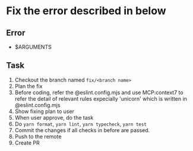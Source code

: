 # Fix the error described in below

## Error

- $ARGUMENTS

## Task

1. Checkout the branch named `fix/<branch name>`
2. Plan the fix
3. Before coding, refer the @eslint.config.mjs and use MCP:context7 to refer the detail of relevant rules expecially 'unicorn' which is written in @eslint.config.mjs
4. Show fixing plan to user
5. When user approve, do the task
6. Do `yarn format`, `yarn lint`, `yarn typecheck`, `yarn test`
7. Commit the changes if all checks in before are passed.
8. Push to the remote
9. Create PR
